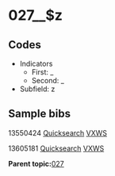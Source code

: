# 027\_\_$z

## Codes

-   Indicators
    -   First: \_
    -   Second: \_
-   Subfield: z

## Sample bibs

13550424 [Quicksearch](https://search.library.yale.edu/catalog/13550424) [VXWS](http://prodorbis.library.yale.edu:7014/vxws/GetHoldingsService?bibId=13550424)

13605181 [Quicksearch](https://search.library.yale.edu/catalog/13605181) [VXWS](http://prodorbis.library.yale.edu:7014/vxws/GetHoldingsService?bibId=13605181)

**Parent topic:**[027](../../tags/027/027.md)

